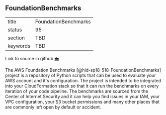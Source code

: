 ## FoundationBenchmarks


|          |                      |
| -------- | -------------------- |
| title    | FoundationBenchmarks |
| status   | 95                   |
| section  | TBD                  |
| keywords | TBD                  |

Link to source in github [:cloud:](https://github.com/cloudmesh/technologies/blob/master/chapters/incomming/abstract-FoundationBenchmarks.md)



The AWS Foundation Benchmarks [@hid-sp18-518-FoundationBenchmarks]
project is a repository of Python scripts that can be used to evaluate
your AWS account and it's configuration. The project is intended to be
integrated into your CloudFormation stack so that it can run the
benchmarks on every iteration of your code pipeline. The benchmarks are
sourced from the Center of Internet Security and it can help you find
issues in your IAM, your VPC configuration, your S3 bucket permissions
and many other places that are commonly left open by default or
accident.
